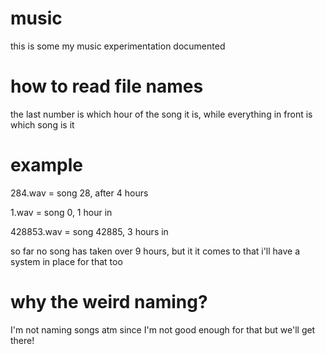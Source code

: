 # music
this is some my music experimentation documented

# how to read file names
the last number is which hour of the song it is, while everything in front is which song is it

# example 

284.wav = song 28, after 4 hours

1.wav = song 0, 1 hour in

428853.wav = song 42885, 3 hours in

so far no song has taken over 9 hours, but it it comes to that i'll have a system in place for that too

# why the weird naming?
I'm not naming songs atm since I'm not good enough for that but we'll get there!
